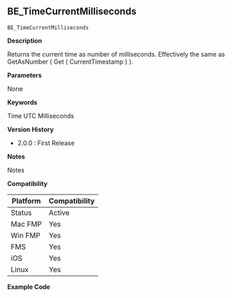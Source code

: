 ## BE_TimeCurrentMilliseconds

    BE_TimeCurrentMilliseconds

**Description**  

Returns the current time as number of milliseconds. Effectively the same as GetAsNumber ( Get ( CurrentTimestamp ) ).

**Parameters**

None

**Keywords**  

Time UTC Milliseconds

**Version History**

* 2.0.0 : First Release

**Notes**

Notes

**Compatibility** 

| Platform | Compatibility |
|-----------|-----------|
| Status | Active |  
| Mac FMP | Yes  |  
| Win FMP | Yes  |  
| FMS | Yes  |  
| iOS | Yes  |  
| Linux | Yes  |  

**Example Code**
